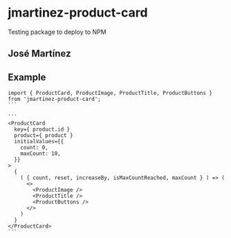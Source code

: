 # jmartinez-product-card

Testing package to deploy to NPM

## José Martínez

## Example
````
import { ProductCard, ProductImage, ProductTitle, ProductButtons } from 'jmartinez-product-card';
```

```
<ProductCard 
  key={ product.id }
  product={ product }
  initialValues={{
    count: 0,
    maxCount: 10,
  }}
>
  {
    ( { count, reset, increaseBy, isMaxCountReached, maxCount } ) => (
      <>
        <ProductImage />
        <ProductTitle />
        <ProductButtons />
      </>
    )
  }
</ProductCard>
```